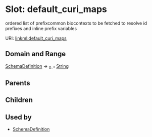 
# Slot: default_curi_maps


ordered list of prefixcommon biocontexts to be fetched to resolve id prefixes and inline prefix variables

URI: [linkml:default_curi_maps](https://w3id.org/linkml/default_curi_maps)


## Domain and Range

[SchemaDefinition](SchemaDefinition.md) ->  <sub>0..*</sub> [String](types/String.md)

## Parents


## Children


## Used by

 * [SchemaDefinition](SchemaDefinition.md)
